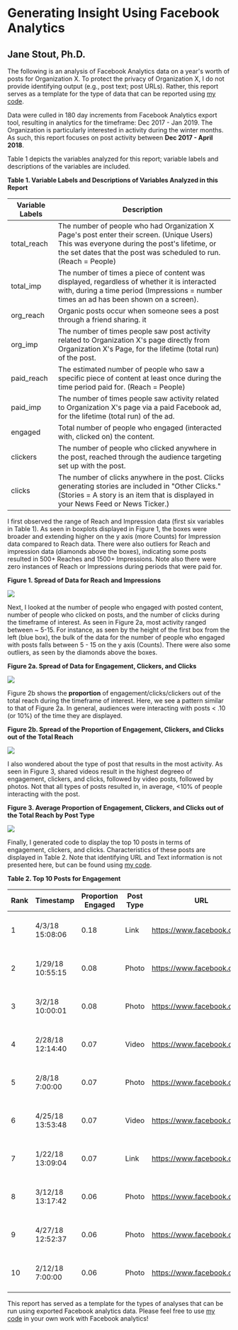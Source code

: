 # **Generating Insight Using Facebook Analytics**

## Jane Stout, Ph.D.

The following is an analysis of Facebook Analytics data on a year's worth of posts for Organization X. To protect the privacy of Organization X, I do not provide identifying output (e.g., post text; post URLs). Rather, this report serves as a template for the type of data that can be reported using [my code].

Data were culled in 180 day increments from Facebook Analytics export tool, resulting in analytics for the timeframe: Dec 2017 - Jan 2019. The Organization is particularly interested in activity during the winter months. As such, this report focuses on post activity between **Dec 2017 - April 2018**.

Table 1 depicts the variables analyzed for this report; variable labels and descriptions of the variables are included.

**Table 1. Variable Labels and Descriptions of Variables Analyzed in this Report**

| Variable Labels | Description                                                                                                                                                                                          |
|-----------------|------------------------------------------------------------------------------------------------------------------------------------------------------------------------------------------------------|
| total_reach     | The number of people who had Organization X Page's post enter their screen. (Unique Users) This was everyone during the post's lifetime, or the set dates that the post was scheduled to run. (Reach = People) |
| total_imp       | The number of times a piece of content was displayed, regardless of whether it is interacted with, during a time period (Impressions = number times an ad has been shown on a screen).                |
| org_reach       | Organic posts occur when someone sees a post through a friend sharing. it                                                                                                                             |
| org_imp         | The number of times people saw post activity related to Organization X's page directly from Organization X's Page, for the lifetime (total run) of the post.                                                             |
| paid_reach      | The estimated number of people who saw a specific piece of content at least once during the time period paid for. (Reach = People)                                                     |
| paid_imp        | The number of times people saw activity related to Organization X's page via a paid Facebook ad, for the lifetime (total run) of the ad.                                                                          |
| engaged         | Total number of people who engaged (interacted with, clicked on) the content.                                                                                                                        |
| clickers        | The number of people who clicked anywhere in the post, reached through the audience targeting set up with the post.                                                                        |
| clicks          | The number of clicks anywhere in the post. Clicks generating stories are included in "Other Clicks." (Stories = A story is an item that is displayed in your News Feed or News Ticker.)            |


I first observed the range of Reach and Impression data (first six variables in Table 1). As seen in boxplots displayed in Figure 1, the boxes were broader and extending higher on the y axis (more Counts) for Impression data compared to Reach data. There were also outliers for Reach and impression data (diamonds above the boxes), indicating some posts resulted in 500+ Reaches and 1500+ Impressions. Note also there were zero instances of Reach or Impressions during periods that were paid for.

**Figure 1. Spread of Data for Reach and Impressions**

![](images/reach_imp_box.png)

Next, I looked at the number of people who engaged with posted content, number of people who clicked on posts, and the number of clicks during the timeframe of interest. As seen in Figure 2a, most activity ranged between ~ 5-15. For instance, as seen by the height of the first box from the left (blue box), the bulk of the data for the number of people who engaged with posts falls between 5 - 15 on the y axis (Counts). There were also some outliers, as seen by the diamonds above the boxes.

**Figure 2a. Spread of Data for Engagement, Clickers, and Clicks**

![](images/engage_click_box.png)

Figure 2b shows the **proportion** of engagement/clicks/clickers out of the total reach during the timeframe of interest. Here, we see a pattern similar to that of Figure 2a. In general, audiences were interacting with posts < .10 (or 10%) of the time they are displayed.

**Figure 2b. Spread of the Proportion of Engagement, Clickers, and Clicks out of the Total Reach**

![](images/engage_click_prop_box.png)

I also wondered about the type of post that results in the most activity. As seen in Figure 3, shared videos result in the highest degreeo of engagement, clickers, and clicks, followed by video posts, followed by photos. Not that all types of posts resulted in, in average, <10% of people interacting with the post.

**Figure 3. Average Proportion of Engagement, Clickers, and Clicks out of the Total Reach by Post Type**

![](images/prop_bar.png)

Finally, I generated code to display the top 10 posts in terms of engagement, clickers, and clicks. Characteristics of these posts are displayed in Table 2. Note that identifying URL and Text information is not presented here, but can be found using [my code].

**Table 2. Top 10 Posts for Engagement**

| Rank | Timestamp        | Proportion Engaged | Post Type | URL                          | Text              |
|------|------------------|--------------------|-----------|------------------------------|-------------------|
| 1    | 4/3/18 15:08:06  | 0.18           | Link      | https://www.facebook.com/... | Text in post here |
| 2    | 1/29/18 10:55:15 | 0.08           | Photo     | https://www.facebook.com/... | Text in post here |
| 3    | 3/2/18 10:00:01  | 0.08           | Photo     | https://www.facebook.com/... | Text in post here |
| 4    | 2/28/18 12:14:40 | 0.07           | Video     | https://www.facebook.com/... | Text in post here |
| 5    | 2/8/18 7:00:00   | 0.07           | Photo     | https://www.facebook.com/... | Text in post here |
| 6    | 4/25/18 13:53:48 | 0.07           | Video     | https://www.facebook.com/... | Text in post here |
| 7    | 1/22/18 13:09:04 | 0.07           | Link      | https://www.facebook.com/... | Text in post here |
| 8    | 3/12/18 13:17:42 | 0.06           | Photo     | https://www.facebook.com/... | Text in post here |
| 9    | 4/27/18 12:52:37 | 0.06           | Photo     | https://www.facebook.com/... | Text in post here |
| 10   | 2/12/18 7:00:00  | 0.06           | Photo     | https://www.facebook.com/... | Text in post here |

This report has served as a template for the types of analyses that can be run using exported Facebook analytics data. Please feel free to use [my code] in your own work with Facebook analytics!

[my code]:https://github.com/gagejane/Facebook-Analytics/blob/master/posts.py
